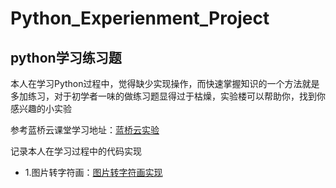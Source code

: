 # Python_Experienment_Project
## python学习练习题
本人在学习Python过程中，觉得缺少实现操作，而快速掌握知识的一个方法就是多加练习，对于初学者一味的做练习题显得过于枯燥，实验楼可以帮助你，找到你感兴趣的小实验

参考蓝桥云课堂学习地址：[蓝桥云实验](https://www.lanqiao.cn/search/?search=python)

记录本人在学习过程中的代码实现

* 1.图片转字符画：[图片转字符画实现](https://github.com/yaoliu0803/Python_Experienment_Project/tree/master/ex_01)


